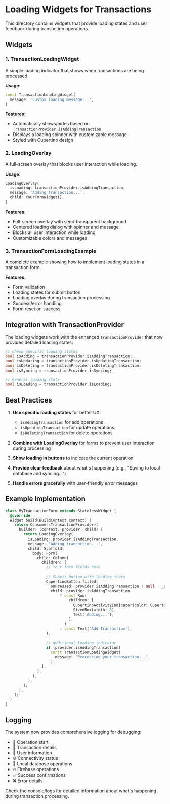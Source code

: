 # Loading Widgets for Transactions

This directory contains widgets that provide loading states and user feedback during transaction operations.

## Widgets

### 1. TransactionLoadingWidget
A simple loading indicator that shows when transactions are being processed.

**Usage:**
```dart
const TransactionLoadingWidget(
  message: 'Custom loading message...',
)
```

**Features:**
- Automatically shows/hides based on `TransactionProvider.isAddingTransaction`
- Displays a loading spinner with customizable message
- Styled with Cupertino design

### 2. LoadingOverlay
A full-screen overlay that blocks user interaction while loading.

**Usage:**
```dart
LoadingOverlay(
  isLoading: transactionProvider.isAddingTransaction,
  message: 'Adding transaction...',
  child: YourFormWidget(),
)
```

**Features:**
- Full-screen overlay with semi-transparent background
- Centered loading dialog with spinner and message
- Blocks all user interaction while loading
- Customizable colors and messages

### 3. TransactionFormLoadingExample
A complete example showing how to implement loading states in a transaction form.

**Features:**
- Form validation
- Loading states for submit button
- Loading overlay during transaction processing
- Success/error handling
- Form reset on success

## Integration with TransactionProvider

The loading widgets work with the enhanced `TransactionProvider` that now provides detailed loading states:

```dart
// Check specific loading states
bool isAdding = transactionProvider.isAddingTransaction;
bool isUpdating = transactionProvider.isUpdatingTransaction;
bool isDeleting = transactionProvider.isDeletingTransaction;
bool isSyncing = transactionProvider.isSyncing;

// General loading state
bool isLoading = transactionProvider.isLoading;
```

## Best Practices

1. **Use specific loading states** for better UX:
   - `isAddingTransaction` for add operations
   - `isUpdatingTransaction` for update operations
   - `isDeletingTransaction` for delete operations

2. **Combine with LoadingOverlay** for forms to prevent user interaction during processing

3. **Show loading in buttons** to indicate the current operation

4. **Provide clear feedback** about what's happening (e.g., "Saving to local database and syncing...")

5. **Handle errors gracefully** with user-friendly error messages

## Example Implementation

```dart
class MyTransactionForm extends StatelessWidget {
  @override
  Widget build(BuildContext context) {
    return Consumer<TransactionProvider>(
      builder: (context, provider, child) {
        return LoadingOverlay(
          isLoading: provider.isAddingTransaction,
          message: 'Adding transaction...',
          child: Scaffold(
            body: Form(
              child: Column(
                children: [
                  // Your form fields here
                  
                  // Submit button with loading state
                  CupertinoButton.filled(
                    onPressed: provider.isAddingTransaction ? null : _submit,
                    child: provider.isAddingTransaction
                        ? const Row(
                            children: [
                              CupertinoActivityIndicator(color: CupertinoColors.white),
                              SizedBox(width: 8),
                              Text('Adding...'),
                            ],
                          )
                        : const Text('Add Transaction'),
                  ),
                  
                  // Additional loading indicator
                  if (provider.isAddingTransaction)
                    const TransactionLoadingWidget(
                      message: 'Processing your transaction...',
                    ),
                ],
              ),
            ),
          ),
        );
      },
    );
  }
}
```

## Logging

The system now provides comprehensive logging for debugging:

- 🔄 Operation start
- 📱 Transaction details
- 👤 User information
- 🌐 Connectivity status
- 💾 Local database operations
- 🔥 Firebase operations
- ✅ Success confirmations
- ❌ Error details

Check the console/logs for detailed information about what's happening during transaction processing.
